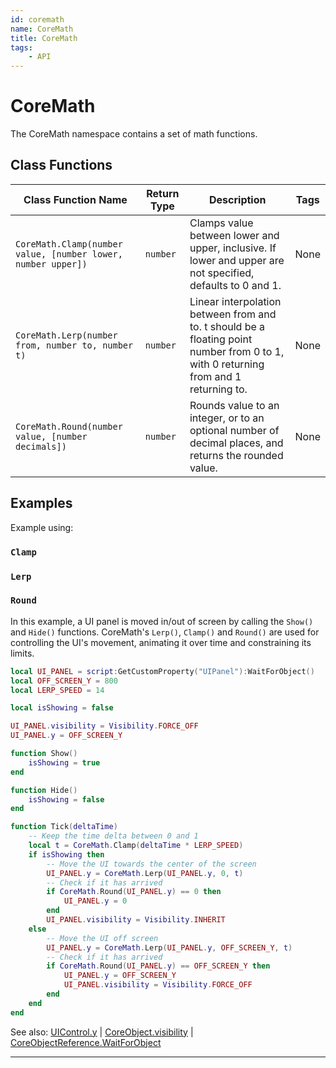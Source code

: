 ```yaml
---
id: coremath
name: CoreMath
title: CoreMath
tags:
    - API
---
```


# CoreMath

The CoreMath namespace contains a set of math functions.

## Class Functions

| Class Function Name | Return Type | Description | Tags |
| -------------- | ----------- | ----------- | ---- |
| `CoreMath.Clamp(number value, [number lower, number upper])` | `number` | Clamps value between lower and upper, inclusive. If lower and upper are not specified, defaults to 0 and 1. | None |
| `CoreMath.Lerp(number from, number to, number t)` | `number` | Linear interpolation between from and to. t should be a floating point number from 0 to 1, with 0 returning from and 1 returning to. | None |
| `CoreMath.Round(number value, [number decimals])` | `number` | Rounds value to an integer, or to an optional number of decimal places, and returns the rounded value. | None |

## Examples

Example using:

### `Clamp`

### `Lerp`

### `Round`

In this example, a UI panel is moved in/out of screen by calling the `Show()` and `Hide()` functions. CoreMath's `Lerp()`, `Clamp()` and `Round()` are used for controlling the UI's movement, animating it over time and constraining its limits.

```lua
local UI_PANEL = script:GetCustomProperty("UIPanel"):WaitForObject()
local OFF_SCREEN_Y = 800
local LERP_SPEED = 14

local isShowing = false

UI_PANEL.visibility = Visibility.FORCE_OFF
UI_PANEL.y = OFF_SCREEN_Y

function Show()
    isShowing = true
end

function Hide()
    isShowing = false
end

function Tick(deltaTime)
    -- Keep the time delta between 0 and 1
    local t = CoreMath.Clamp(deltaTime * LERP_SPEED)
    if isShowing then
        -- Move the UI towards the center of the screen
        UI_PANEL.y = CoreMath.Lerp(UI_PANEL.y, 0, t)
        -- Check if it has arrived
        if CoreMath.Round(UI_PANEL.y) == 0 then
            UI_PANEL.y = 0
        end
        UI_PANEL.visibility = Visibility.INHERIT
    else
        -- Move the UI off screen
        UI_PANEL.y = CoreMath.Lerp(UI_PANEL.y, OFF_SCREEN_Y, t)
        -- Check if it has arrived
        if CoreMath.Round(UI_PANEL.y) == OFF_SCREEN_Y then
            UI_PANEL.y = OFF_SCREEN_Y
            UI_PANEL.visibility = Visibility.FORCE_OFF
        end
    end
end
```

See also: [UIControl.y](uicontrol.md) | [CoreObject.visibility](coreobject.md) | [CoreObjectReference.WaitForObject](coreobjectreference.md)

---
